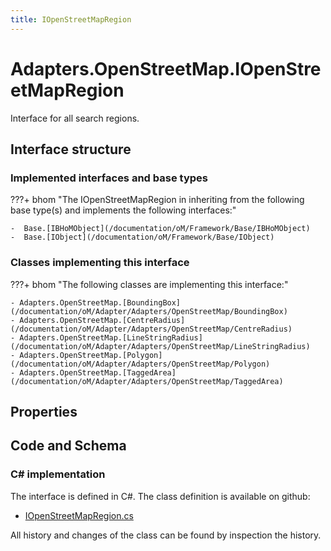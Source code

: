 ```yaml
---
title: IOpenStreetMapRegion
---
```


# Adapters.OpenStreetMap.IOpenStreetMapRegion

Interface for all search regions.

## Interface structure

### Implemented interfaces and base types

???+ bhom "The IOpenStreetMapRegion in inheriting from the following base type(s) and implements the following interfaces:"

    -  Base.[IBHoMObject](/documentation/oM/Framework/Base/IBHoMObject)
    -  Base.[IObject](/documentation/oM/Framework/Base/IObject)


### Classes implementing this interface

???+ bhom "The following classes are implementing this interface:"

    - Adapters.OpenStreetMap.[BoundingBox](/documentation/oM/Adapter/Adapters/OpenStreetMap/BoundingBox)
    - Adapters.OpenStreetMap.[CentreRadius](/documentation/oM/Adapter/Adapters/OpenStreetMap/CentreRadius)
    - Adapters.OpenStreetMap.[LineStringRadius](/documentation/oM/Adapter/Adapters/OpenStreetMap/LineStringRadius)
    - Adapters.OpenStreetMap.[Polygon](/documentation/oM/Adapter/Adapters/OpenStreetMap/Polygon)
    - Adapters.OpenStreetMap.[TaggedArea](/documentation/oM/Adapter/Adapters/OpenStreetMap/TaggedArea)


## Properties

## Code and Schema

### C# implementation

The interface is defined in C#. The class definition is available on github:

- [IOpenStreetMapRegion.cs](https://github.com/BHoM/OpenStreetMap_Toolkit/blob/develop/OpenStreetMap_oM/Elements/IOpenStreetMapRegion.cs)

All history and changes of the class can be found by inspection the history.
